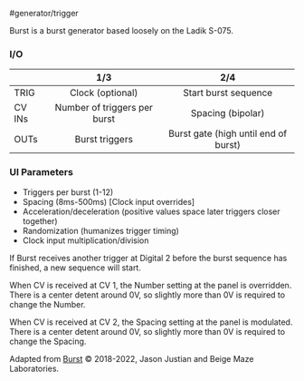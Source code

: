 #generator/trigger 

Burst is a burst generator based loosely on the Ladik S-075.

### I/O

|        |             1/3              |                 2/4                  |
| ------ | :--------------------------: | :----------------------------------: |
| TRIG   |       Clock (optional)       |         Start burst sequence         |
| CV INs | Number of triggers per burst |          Spacing (bipolar)           |
| OUTs   |        Burst triggers        | Burst gate (high until end of burst) |

### UI Parameters
* Triggers per burst (1-12)
* Spacing (8ms-500ms) [Clock input overrides]
* Acceleration/deceleration (positive values space later triggers closer together)
* Randomization (humanizes trigger timing)
* Clock input multiplication/division

If Burst receives another trigger at Digital 2 before the burst sequence has finished, a new sequence will start.

When CV is received at CV 1, the Number setting at the panel is overridden. There is a center detent around 0V, so slightly more than 0V is required to change the Number.

When CV is received at CV 2, the Spacing setting at the panel is modulated. There is a center detent around 0V, so slightly more than 0V is required to change the Spacing.

Adapted from [Burst](https://github.com/Chysn/O_C-HemisphereSuite/wiki/Burst) © 2018-2022, Jason Justian and Beige Maze Laboratories. 